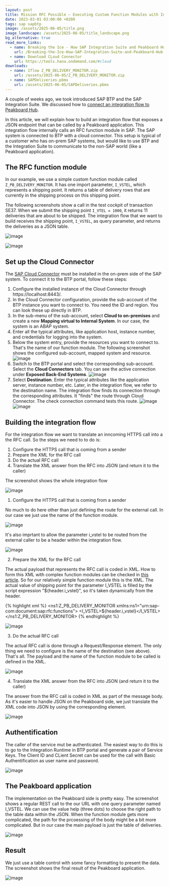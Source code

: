 ```yaml
---
layout: post
title: Mission RFC Possible – Executing Custom Function Modules with Integration Flows
date: 2023-03-01 03:00:00 +0200
tags: sap sapbtp
image: /assets/2025-06-05/title.png
image_landscape: /assets/2025-06-05/title_landscape.png
bg_alternative: true
read_more_links:
  - name: Breaking the Ice - How SAP Integration Suite and Peakboard Hub Became Best Friends
    url: /Breaking-the-Ice-How-SAP-Integration-Suite-and-Peakboard-Hub-Became-Best-Friends.html
  - name: Download CLoud Connector
    url: https://tools.hana.ondemand.com/#cloud
downloads:
  - name: Iflow Z_PB_DELIVERY_MONITOR.zip
    url: /assets/2025-06-05/Z_PB_DELIVERY_MONITOR.zip
  - name: SAPDeliveries.pbmx
    url: /assets/2025-06-05/SAPDeliveries.pbmx
---
```

A couple of weeks ago, we took introduced SAP BTP and the SAP Integration Suite. We discussed how to [connect an integration flow to Peakboard Hub](/Breaking-the-Ice-How-SAP-Integration-Suite-and-Peakboard-Hub-Became-Best-Friends.html).

In this article, we will explain how to build an integration flow that exposes a JSON endpoint that can be called by a Peakboard application. This integration flow internally calls an RFC function module in SAP. The SAP system is connected to BTP with a cloud connector. This setup is typical of a customer who has on-prem SAP systems, but would like to use BTP and the Integration Suite to communicate to the non-SAP world (like a Peakboard application).

## The RFC function module

In our example, we use a simple custom function module called `Z_PB_DELIVERY_MONITOR`. It has one import parameter, `I_VSTEL`, which represents a shipping point. It returns a table of delivery rows that are currently in the shipping process on this shipping point.

The following screenshots show a call in the test cockpit of transaction SE37. When we submit the shipping point `I_VTEL = 1000`, it returns 11 deliveries that are about to be shipped. The integration flow that we want to build receives the shipping point, `I_VSTEL`, as query parameter, and returns the deliveries as a JSON table.

![image](/assets/2025-06-05/010.png)

![image](/assets/2025-06-05/020.png)

## Set up the Cloud Connector

The [SAP Cloud Connector](https://tools.hana.ondemand.com/#cloud) must be installed in the on-prem side of the SAP system. To connect it to the BTP portal, follow these steps:

1. Configure the installed instance of the Cloud Connector through https://localhost:8443/.
2. In the Cloud Connector configuration, provide the sub-account of the BTP instance you want to connect to. You need the ID and region. You can look these up directly in BTP.
3. In the sub-menu of the sub-account, select **Cloud to on-premises** and create a new **Mapping virtual to Internal System**. In our case, the system is an ABAP system.
4. Enter all the typical attributes, like application host, instance number, and credentials for logging into the system. 
5. Below the system entry, provide the resources you want to connect to. That's the name of our function module. The following screenshot shows the configured sub-account, mapped system and resource.
   ![image](/assets/2025-06-05/030.png)
5. Switch to the BTP portal and select the corresponding sub-account. Select the **Cloud Connectors** tab. You can see the active connection under **Exposed Back-End Systems**.
   ![image](/assets/2025-06-05/040.png)
6. Select **Destination**. Enter the typical attributes like the application server, instance number, etc. Later, in the integration flow, we refer to the destination name. The integration flow finds its connection through the corresponding attributes. It "finds" the route through Cloud Connector. The check connection command tests this route.
   ![image](/assets/2025-06-05/050.png)
   ![image](/assets/2025-06-05/060.png)

## Building the integration flow

For the integration flow we want to translate an inncoming HTTPS call into a the RFC call. So the steps we need to to do is:

1. Configure the HTTPS call that is coming from a sender
2. Prepare the XML for the RFC call
3. Do the actual RFC call
4. Translate the XML answer from the RFC into JSON (and return it to the caller)

The screenshot shows the whole integration flow

![image](/assets/2025-06-05/070.png)

1. Configure the HTTPS call that is coming from a sender

No much to do here other than just defining the route for the external call. In our case we just use the name of the function module.

![image](/assets/2025-06-05/080.png)

It's also imprtant to allow the parameter i_vstel to be routed from the external caller to be a header within the integration flow.

![image](/assets/2025-06-05/075.png)

2. Prepare the XML for the RFC call

The actual payload that represents the RFC call is coded in XML. How to form this XML with complex function modules can be checked in [this article](https://community.sap.com/t5/technology-blog-posts-by-sap/cloud-integration-creating-xml-structure-for-remote-function-call-rfc-that/ba-p/13559556). So for our relatively simple function module this is the XML. The actual value of shipping point for the parameter I_VSTEL is filled by the script expression "${header.i_vstel}", so it's taken dynamically from the header.

{% highlight xml %}
<ns1:Z_PB_DELIVERY_MONITOR xmlns:ns1="urn:sap-com:document:sap:rfc:functions">
     <I_VSTEL>${header.i_vstel}</I_VSTEL>
</ns1:Z_PB_DELIVERY_MONITOR>
{% endhighlight %}

![image](/assets/2025-06-05/090.png)

3. Do the actual RFC call

The actual RFC call is done through a Request/Response element. The only thing we need to configure is the name of the destination (see above). That's all. The payload and the name of the function module to be called is defined in the XML. 

![image](/assets/2025-06-05/100.png)

4. Translate the XML answer from the RFC into JSON (and return it to the caller)

The answer from the RFC call is coded in XML as part of the message body. As it's easier to handle JSON on the Peakboard side, we just translate the XML code into JSON by using the corresponding element.

![image](/assets/2025-06-05/110.png)

## Authentification

The caller of the service mut be authenticated. The easiest way to do this is to go to the Integration Runtime in BTP portal and generate a pair of Service Keys. The Client ID and CLient Secret can be used for the call with Basic Authentification as user name and password.

![image](/assets/2025-06-05/120.png)

## The Peakboard application

The implementation on the Peakboard side is pretty easy. The screenshot shows a regular REST call to the our URL with one query parameter named I_VSTEL. We can use the value help (three dots) to choose the right path to the table data within the JSON. When the function module gets more complicated, the path for the prcoessing of the body might be a bit more complicated. But in our case the main payload is just the table of deliveries.

![image](/assets/2025-06-05/130.png)

## Result

We just use a table control with some fancy formatting to present the data. The screenshot shows the final result of the Peakboard application.

![image](/assets/2025-06-05/140.png)

